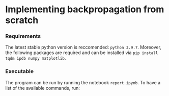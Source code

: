 # Implementing backpropagation from scratch

### Requirements
The latest stable python version is reccomended: `python 3.9.7`.
Moreover, the following packages are required and can be installed via `pip install tqdm ipdb numpy matplotlib`.
### Executable
The program can be run by running the notebook `report.ipynb`. To have a list of the available commands, run:

